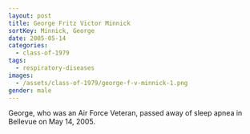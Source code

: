 ```yaml
---
layout: post
title: George Fritz Victor Minnick
sortKey: Minnick, George
date: 2005-05-14
categories:
  - class-of-1979
tags:
  - respiratory-diseases
images:
  - /assets/class-of-1979/george-f-v-minnick-1.png
gender: male
---
```

George, who was an Air Force Veteran, passed away of sleep apnea in Bellevue on May 14, 2005.
